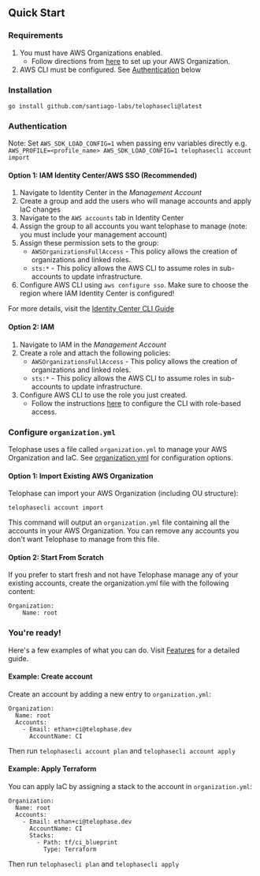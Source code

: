 ## Quick Start
### Requirements
1. You must have AWS Organizations enabled.
    - Follow directions from [here](https://docs.aws.amazon.com/organizations/latest/userguide/orgs_tutorials_basic.html) to set up your AWS Organization.
2. AWS CLI must be configured. See [Authentication](#authentication) below

### Installation
```
go install github.com/santiago-labs/telophasecli@latest
```

### Authentication
Note: Set `AWS_SDK_LOAD_CONFIG=1` when passing env variables directly e.g. `AWS_PROFILE=<profile_name> AWS_SDK_LOAD_CONFIG=1 telophasecli account import`

#### Option 1: IAM Identity Center/AWS SSO (Recommended)
1. Navigate to Identity Center in the *Management Account*
2. Create a group and add the users who will manage accounts and apply IaC changes
3. Navigate to the `AWS accounts` tab in Identity Center
4. Assign the group to all accounts you want telophase to manage (note: you must include your management account)
5. Assign these permission sets to the group:
    -  `AWSOrganizationsFullAccess` - This policy allows the creation of organizations and linked roles.
    - `sts:*` - This policy allows the AWS CLI to assume roles in sub-accounts to update infrastructure.
6. Configure AWS CLI using `aws configure sso`. Make sure to choose the region where IAM Identity Center is configured!

For more details, visit the [Identity Center CLI Guide](https://docs.aws.amazon.com/cli/latest/userguide/sso-configure-profile-token.html)

#### Option 2: IAM
1. Navigate to IAM in the *Management Account*
2. Create a role and attach the following policies:
    -  `AWSOrganizationsFullAccess` - This policy allows the creation of organizations and linked roles.
    - `sts:*` - This policy allows the AWS CLI to assume roles in sub-accounts to update infrastructure.
3. Configure AWS CLI to use the role you just created.
    - Follow the instructions [here](https://docs.aws.amazon.com/cli/latest/userguide/cli-configure-role.html) to configure the CLI with role-based access.

### Configure `organization.yml`
Telophase uses a file called `organization.yml` to manage your AWS Organization and IaC. See [organization.yml](#organization.yml) for configuration options.

#### Option 1: Import Existing AWS Organization
Telophase can import your AWS Organization (including OU structure):
```
telophasecli account import
```

This command will output an `organization.yml` file containing all the accounts in your AWS Organization. You can remove any accounts you don't want Telophase to manage from this file.

#### Option 2: Start From Scratch
If you prefer to start fresh and not have Telophase manage any of your existing accounts, create the organization.yml file with the following content:
```
Organization:
    Name: root
```

### You're ready!
Here's a few examples of what you can do. Visit [Features](https://github.com/Santiago-Labs/telophasecli/blob/main/docs/features.md) for a detailed guide.

#### Example: Create account
Create an account by adding a new entry to `organization.yml`:
```
Organization:
  Name: root
  Accounts:
    - Email: ethan+ci@telophase.dev
      AccountName: CI
```
Then run `telophasecli account plan` and `telophasecli account apply`

#### Example: Apply Terraform
You can apply IaC by assigning a stack to the account in `organization.yml`:
```
Organization:
  Name: root
  Accounts:
    - Email: ethan+ci@telophase.dev
      AccountName: CI
      Stacks:
        - Path: tf/ci_blueprint
          Type: Terraform
```
Then run `telophasecli plan` and `telophasecli apply`